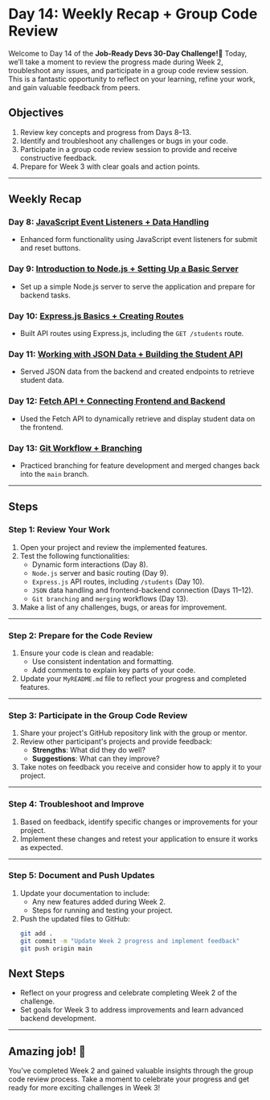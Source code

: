 # Day 14: Weekly Recap + Group Code Review

Welcome to Day 14 of the **Job-Ready Devs 30-Day Challenge!**🎉 Today, we’ll take a moment to review the progress made during Week 2, troubleshoot any issues, and participate in a group code review session. This is a fantastic opportunity to reflect on your learning, refine your work, and gain valuable feedback from peers.

## Objectives
1. Review key concepts and progress from Days 8–13.
2. Identify and troubleshoot any challenges or bugs in your code.
3. Participate in a group code review session to provide and receive constructive feedback.
4. Prepare for Week 3 with clear goals and action points.

---

## Weekly Recap

### Day 8: [JavaScript Event Listeners + Data Handling](https://github.com/Teckas-Technologies/jobreadydevs-30days-challenge/blob/Day-8/Readme.md)
- Enhanced form functionality using JavaScript event listeners for submit and reset buttons.

### Day 9: [Introduction to Node.js + Setting Up a Basic Server](https://github.com/Teckas-Technologies/jobreadydevs-30days-challenge/blob/Day-9/Readme.md)
- Set up a simple Node.js server to serve the application and prepare for backend tasks.

### Day 10: [Express.js Basics + Creating Routes](https://github.com/Teckas-Technologies/jobreadydevs-30days-challenge/blob/Day-10/Readme.md)
- Built API routes using Express.js, including the `GET /students` route.

### Day 11: [Working with JSON Data + Building the Student API](https://github.com/Teckas-Technologies/jobreadydevs-30days-challenge/blob/Day-11/Readme.md)
- Served JSON data from the backend and created endpoints to retrieve student data.

### Day 12: [Fetch API + Connecting Frontend and Backend](https://github.com/Teckas-Technologies/jobreadydevs-30days-challenge/blob/Day-12/Readme.md)
- Used the Fetch API to dynamically retrieve and display student data on the frontend.

### Day 13: [Git Workflow + Branching](https://github.com/Teckas-Technologies/jobreadydevs-30days-challenge/blob/Day-13/Readme.md)
- Practiced branching for feature development and merged changes back into the `main` branch.

---

## Steps

### Step 1: Review Your Work
1. Open your project and review the implemented features.
2. Test the following functionalities:
   - Dynamic form interactions (Day 8).
   - `Node.js` server and basic routing (Day 9).
   - `Express.js` API routes, including `/students` (Day 10).
   - `JSON` data handling and frontend-backend connection (Days 11–12).
   - `Git branching` and `merging` workflows (Day 13).
3. Make a list of any challenges, bugs, or areas for improvement.

---

### Step 2: Prepare for the Code Review
1. Ensure your code is clean and readable:
   - Use consistent indentation and formatting.
   - Add comments to explain key parts of your code.
2. Update your `MyREADME.md` file to reflect your progress and completed features.

---

### Step 3: Participate in the Group Code Review
1. Share your project's GitHub repository link with the group or mentor.
2. Review other participant's projects and provide feedback:
   - **Strengths**: What did they do well?
   - **Suggestions**: What can they improve?
3. Take notes on feedback you receive and consider how to apply it to your project.

---

### Step 4: Troubleshoot and Improve
1. Based on feedback, identify specific changes or improvements for your project.
2. Implement these changes and retest your application to ensure it works as expected.

---

### Step 5: Document and Push Updates
1. Update your documentation to include:
   - Any new features added during Week 2.
   - Steps for running and testing your project.
2. Push the updated files to GitHub:
    ```bash
    git add .
    git commit -m "Update Week 2 progress and implement feedback"
    git push origin main
    ```

## Next Steps
- Reflect on your progress and celebrate completing Week 2 of the challenge.
- Set goals for Week 3 to address improvements and learn advanced backend development.

---

## Amazing job! 🎉
You’ve completed Week 2 and gained valuable insights through the group code review process. Take a moment to celebrate your progress and get ready for more exciting challenges in Week 3!